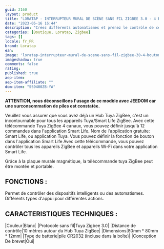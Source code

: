 ```yaml
---
guid: 2160
layout: product 
title: "LORATAP - INTERRUPTEUR MURAL DE SCÈNE SANS FIL ZIGBEE 3.0 - 4 BOUTONS"
date: "2023-05-16 16:44"
description: "Créez différents automatismes et prenez le contrôle de ceux-ci avec la télécommande Zigbee 4 boutons LORATAP."
categories: [Boutique, Loratap, Zigbee]
tags: []
locale: fr_FR
brand: Loratap
ean: 
image: 'loratap-interrupteur-mural-de-scene-sans-fil-zigbee-30-4-boutons.jpg'
imageshadow: true
comments: false
rating:  
published: true
aep-item: 
aep-item-affiliate: ""
dom-item: "SS9400ZB-YA"
---
```


**ATTENTION, nous déconseillons l'usage de ce modèle avec JEEDOM car une surconsommation de piles est constatée.**

Veuillez vous assurer que vous avez déjà un Hub Tuya ZigBee, c'est un incontournable pour tous les appareils Tuya/Smart Life ZigBee.
Avec cette télécommande Tuya ZigBee 4 canaux, vous pouvez définir jusqu'à 12 commandes dans l'application Smart Life.
Nom de l'application gratuite: Smart Life, ou application Tuya.
Vous pouvez définir la fonction de bouton dans l'application Smart Life
Avec cette télécommande, vous pouvez contrôler tous les appareils ZigBee et appareils Wi-Fi dans votre application Smart Life.

Grâce à la plaque murale magnétique, la télécommande tuya ZigBee peut être montée et portable.

## FONCTIONS :

Permet de contrôler des dispositifs intelligents ou des automatismes.
Différents types d'appui pour différentes actions.
 
## CARACTERISTIQUES TECHNIQUES :

|Couleur|Blanc|
|Protocole sans fil|Tuya Zigbee 3.0|
|Distance de contrôle|10 mètres autour du Hub Tuya ZigBee|
|Dimensions|80mm * 80mm * 12mm|
|Type de batterie|pile CR2032 (incluse dans la boîte)|
|Conception De brevet|Oui|
